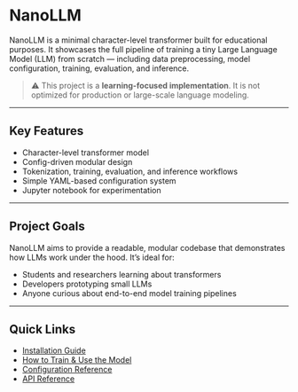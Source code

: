 # NanoLLM

NanoLLM is a minimal character-level transformer built for educational purposes. It showcases the full pipeline of training a tiny Large Language Model (LLM) from scratch — including data preprocessing, model configuration, training, evaluation, and inference.

> ⚠️ This project is a **learning-focused implementation**. It is not optimized for production or large-scale language modeling.

---

## Key Features

- Character-level transformer model
- Config-driven modular design
- Tokenization, training, evaluation, and inference workflows
- Simple YAML-based configuration system
- Jupyter notebook for experimentation

---

## Project Goals

NanoLLM aims to provide a readable, modular codebase that demonstrates how LLMs work under the hood. It’s ideal for:

- Students and researchers learning about transformers
- Developers prototyping small LLMs
- Anyone curious about end-to-end model training pipelines

---

## Quick Links

- [Installation Guide](installation.md)
- [How to Train & Use the Model](usage.md)
- [Configuration Reference](config_reference.md)
- [API Reference](api_reference.md)
